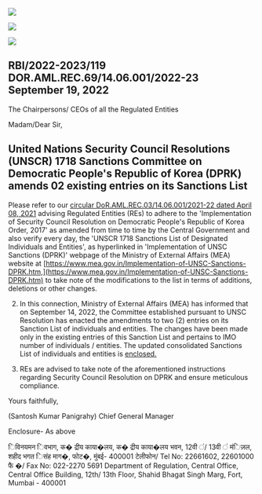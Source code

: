 ![](_page_0_Picture_0.jpeg)

![](_page_0_Picture_1.jpeg)

![](_page_0_Picture_2.jpeg)

## RBI/2022-2023/119 DOR.AML.REC.69/14.06.001/2022-23 September 19, 2022

The Chairpersons/ CEOs of all the Regulated Entities

Madam/Dear Sir,

## **United Nations Security Council Resolutions (UNSCR) 1718 Sanctions Committee on Democratic People's Republic of Korea (DPRK) amends 02 existing entries on its Sanctions List**

Please refer to our [circular DoR.AML.REC.03/14.06.001/2021-22 dated April 08, 2021](https://www.rbi.org.in/Scripts/NotificationUser.aspx?Id=12073&Mode=0) advising Regulated Entities (REs) to adhere to the 'Implementation of Security Council Resolution on Democratic People's Republic of Korea Order, 2017' as amended from time to time by the Central Government and also verify every day, the 'UNSCR 1718 Sanctions List of Designated Individuals and Entities', as hyperlinked in 'Implementation of UNSC Sanctions (DPRK)' webpage of the Ministry of External Affairs (MEA) website at [https://www.mea.gov.in/Implementation-of-UNSC-Sanctions-DPRK.htm,](https://www.mea.gov.in/Implementation-of-UNSC-Sanctions-DPRK.htm) to take note of the modifications to the list in terms of additions, deletions or other changes.

2. In this connection, Ministry of External Affairs (MEA) has informed that on September 14, 2022, the Committee established pursuant to UNSC Resolution has enacted the amendments to two (2) entries on its Sanction List of individuals and entities. The changes have been made only in the existing entries of this Sanction List and pertains to IMO number of individuals / entities. The updated consolidated Sanctions List of individuals and entities is [enclosed.](https://rbidocs.rbi.org.in/rdocs/content/pdfs/UNSCRDPRL19092022.pdf)

3. REs are advised to take note of the aforementioned instructions regarding Security Council Resolution on DPRK and ensure meticulous compliance.

Yours faithfully,

(Santosh Kumar Panigrahy) Chief General Manager

Enclosure- As above

िविनयमन िवभाग, क� द्रीय काया�लय, क� द्रीय काया�लय भवन, 12वी ं/ 13वी ं मंिज़ल, शहीद भगत िसंह माग�, फोट�, मुंबई- 400001 टेलीफोन/ Tel No: 22661602, 22601000 फै �/ Fax No: 022-2270 5691 Department of Regulation, Central Office, Central Office Building, 12th/ 13th Floor, Shahid Bhagat Singh Marg, Fort, Mumbai - 400001